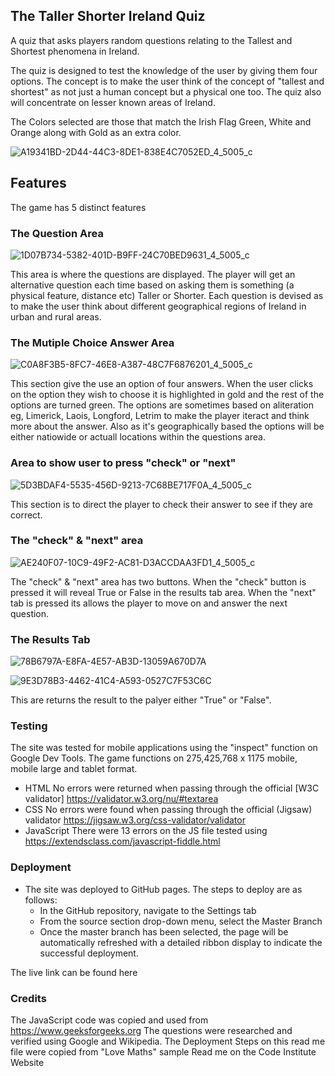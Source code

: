 ## The Taller Shorter Ireland Quiz

A quiz that asks players random questions relating to the Tallest and Shortest phenomena in Ireland. 

The quiz is designed to test the knowledge of the user by giving them four options. The concept is to make the user think of the concept of "tallest and shortest" as not just a human concept but a physical one too. The quiz also will concentrate on lesser known areas of Ireland.

The Colors selected are those that match the Irish Flag Green, White and Orange along with Gold as an extra color. 


![A19341BD-2D44-44C3-8DE1-838E4C7052ED_4_5005_c](https://user-images.githubusercontent.com/96124619/155520186-f9d02ea7-25b5-4a9c-8795-f3a753b836a2.jpeg)

## Features

The game has 5 distinct features

### The Question Area

![1D07B734-5382-401D-B9FF-24C70BED9631_4_5005_c](https://user-images.githubusercontent.com/96124619/155521472-d404bdb6-e2fd-4e33-991f-48894f5c53e0.jpeg)

This area is where the questions are displayed. The player will get an alternative question each time based on asking them is something (a physical feature, distance etc) Taller or Shorter. Each question is devised as to make the user think about different geographical regions of Ireland in urban and rural areas. 

### The Mutiple Choice Answer Area

![C0A8F3B5-8FC7-46E8-A387-48C7F6876201_4_5005_c](https://user-images.githubusercontent.com/96124619/155522272-c4dffa6a-d481-4435-a19e-afe3c22c42ce.jpeg)

This section give the use an option of four answers. When the user clicks on the option they wish to choose it is highlighted in gold and the rest of the options are turned green. The options are sometimes based on aliteration eg, Limerick, Laois, Longford, Letrim to make the player iteract and think more about the answer. Also as it's geographically based the options will be either natiowide or actuall locations within the questions area. 

### Area to show user to press "check" or "next"

![5D3BDAF4-5535-456D-9213-7C68BE717F0A_4_5005_c](https://user-images.githubusercontent.com/96124619/155523294-a47bbbb4-101b-4a20-ab14-8fe59ce7cc92.jpeg)

This section is to direct the player to check their answer to see if they are correct.

### The "check" & "next" area

![AE240F07-10C9-49F2-AC81-D3ACCDAA3FD1_4_5005_c](https://user-images.githubusercontent.com/96124619/155523400-49087f4e-2390-4dc1-9185-e0f1dbff3748.jpeg)

The "check" & "next" area has two buttons. When the "check" button is pressed it will reveal True or False in the results tab area. When the "next" tab is pressed its allows the player to move on and answer the next question.

### The Results Tab

![78B6797A-E8FA-4E57-AB3D-13059A670D7A](https://user-images.githubusercontent.com/96124619/155529590-dbdb5861-61a3-400d-930e-4e8e2c60774a.jpeg)

![9E3D78B3-4462-41C4-A593-0527C7F53C6C](https://user-images.githubusercontent.com/96124619/155529650-7564bfb3-4262-4901-9546-32269d7b9eeb.jpeg)

This are returns the result to the palyer either "True" or "False".

### Testing

The site was tested for mobile applications using the "inspect" function on Google Dev Tools. The game functions on 275,425,768 x 1175 mobile, mobile large and tablet format.

- HTML
No errors were returned when passing through the official [W3C validator] https://validator.w3.org/nu/#textarea
- CSS
No errors were found when passing through the official (Jigsaw) validator https://jigsaw.w3.org/css-validator/validator
- JavaScript
There were 13 errors on the JS file tested using https://extendsclass.com/javascript-fiddle.html

### Deployment
- The site was deployed to GitHub pages. The steps to deploy are as follows: 
  - In the GitHub repository, navigate to the Settings tab 
  - From the source section drop-down menu, select the Master Branch
  - Once the master branch has been selected, the page will be automatically refreshed with a detailed ribbon display to indicate the successful deployment. 

The live link can be found here 

### Credits
The JavaScript code was copied and used from https://www.geeksforgeeks.org
The questions were researched and verified using Google and Wikipedia. 
The Deployment Steps on this read me file were copied from "Love Maths" sample Read me on the Code Institute Website
